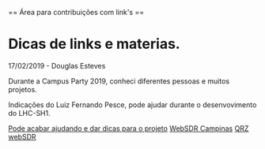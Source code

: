 == Área para contribuições com link's ==
# Dicas de links e materias.

17/02/2019 - Douglas Esteves

Durante a Campus Party 2019, conheci diferentes pessoas e muitos projetos.

Indicações do Luiz Fernando Pesce, pode ajudar durante o desenvovimento do LHC-SH1.

[Pode acabar ajudando e dar dicas para o projeto](https://www.qsl.net/py4zbz/rs.htm)
[WebSDR Campinas](http://py2vox.homeip.net:8901/)
[QRZ](https://www.qrz.com/index.html)
[webSDR](http://www.websdr.org/)
